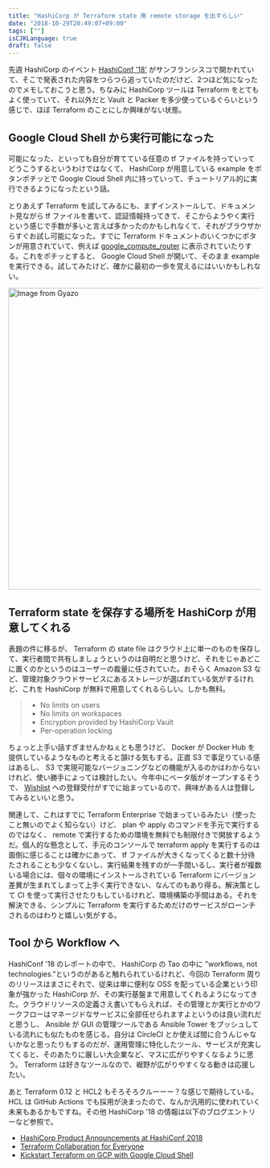 ```yaml
---
title: "HashiCorp が Terraform state 用 remote storage を出すらしい"
date: "2018-10-29T20:49:07+09:00"
tags: [""]
isCJKLanguage: true
draft: false
---
```


先週 HashiCorp のイベント [HashiConf '18'](https://www.hashiconf.com/) がサンフランシスコで開かれていて、そこで発表された内容をつらつら追っていたのだけど、2つほど気になったのでメモしておこうと思う。ちなみに HashiCorp ツールは Terraform をとてもよく使っていて、それ以外だと Vault と Packer を多少使っているぐらいという感じで、ほぼ Terraform のことにしか興味がない状態。

## Google Cloud Shell から実行可能になった

可能になった、といっても自分が育てている任意の tf ファイルを持っていってどうこうするというわけではなくて、 HashiCorp が用意している example をボタンポチッとで Google Cloud Shell 内に持っていって、チュートリアル的に実行できるようになったという話。

とりあえず Terraform を試してみるにも、まずインストールして、ドキュメント見ながら tf ファイルを書いて、認証情報持ってきて、そこからようやく実行という感じで手数が多いと言えば多かったのかもしれなくて、それがブラウザからすぐお試し可能になった。すでに Terraform ドキュメントのいくつかにボタンが用意されていて、例えば [google_compute_router](https://www.terraform.io/docs/providers/google/r/compute_router.html) に表示されていたりする。これをポチッとすると、 Google Cloud Shell が開いて、そのまま example を実行できる。試してみたけど、確かに最初の一歩を覚えるにはいいかもしれない。

<a href="https://gyazo.com/fe7f226c0d8db7ee849b85cce85f02e8"><img src="https://i.gyazo.com/fe7f226c0d8db7ee849b85cce85f02e8.png" alt="Image from Gyazo" width="600"/></a>

## Terraform state を保存する場所を HashiCorp が用意してくれる

表題の件に移るが、 Terraform の state file はクラウド上に単一のものを保存して、実行者間で共有しましょうというのは自明だと思うけど、それをじゃあどこに置くのかというのはユーザーの裁量に任されていた。おそらく Amazon S3 など、管理対象クラウドサービスにあるストレージが選ばれている気がするけれど、これを HashiCorp が無料で用意してくれるらしい。しかも無料。

> * No limits on users
> * No limits on workspaces
> * Encryption provided by HashiCorp Vault
> * Per-operation locking

ちょっと上手い話すぎませんかねぇとも思うけど、 Docker が Docker Hub を提供しているようなものと考えると頷ける気もする。正直 S3 で事足りている感はあるし、 S3 で実現可能なバージョニングなどの機能が入るのかはわからないけれど、使い勝手によっては検討したい。今年中にベータ版がオープンするそうで、 [Wishlist](https://app.terraform.io/signup) への登録受付がすでに始まっているので、興味がある人は登録してみるといいと思う。

関連して、これはすでに Terraform Enterprise で始まっているみたい（使ったこと無いのでよく知らない）けど、 plan や apply のコマンドを手元で実行するのではなく、 remote で実行するための環境を無料でも制限付きで開放するようだ。個人的な懸念として、手元のコンソールで terraform apply を実行するのは面倒に感じることは確かにあって、 tf ファイルが大きくなってくると数十分待たされることも少なくないし、実行結果を残すのが一手間いるし、実行者が複数いる場合には、個々の環境にインストールされている Terraform にバージョン差異が生まれてしまって上手く実行できない、なんてのもあり得る。解決策として CI を使って実行させたりもしているけれど、環境構築の手間はある。それを解決できる、シンプルに Terraform を実行するためだけのサービスがローンチされるのはわりと嬉しい気がする。

## Tool から Workflow へ

HashiConf '18 のレポートの中で、 HashiCorp の Tao の中に "workflows, not technologies.”というのがあると触れられているけれど、今回の Terraform 周りのリリースはまさにそれで、従来は単に便利な OSS を配っている企業という印象が強かった HashiCorp が、その実行基盤まで用意してくれるようになってきた。クラウドリソースの定義さえ書いてもらえれば、その管理とか実行とかのワークフローはマネージドなサービスに全部任せられますよというのは良い流れだと思うし、 Ansible が GUI の管理ツールである Ansible Tower をプッシュしている流れにも似たものを感じる。自分は CircleCI とか使えば間に合うんじゃないかなと思ったりもするのだが、運用管理に特化したツール、サービスが充実してくると、そのあたりに厳しい大企業など、マスに広がりやすくなるように思う。 Terraform は好きなツールなので、裾野が広がりやすくなる動きは応援したい。

あと Terraform 0.12 と HCL2 もそろそろクルーーー？な感じで期待している。HCL は GitHub Actions でも採用が決まったので、なんか汎用的に使われていく未来もあるかもですね。その他 HashiCorp '18 の情報は以下のブログエントリーなど参照で。

* [HashiCorp Product Announcements at HashiConf 2018](https://www.hashicorp.com/blog/hashicorp-product-announcements-at-hashiconf-2018)
* [Terraform Collaboration for Everyone](https://www.hashicorp.com/blog/terraform-collaboration-for-everyone)
* [Kickstart Terraform on GCP with Google Cloud Shell](https://www.hashicorp.com/blog/kickstart-terraform-on-gcp-with-google-cloud-shell)


